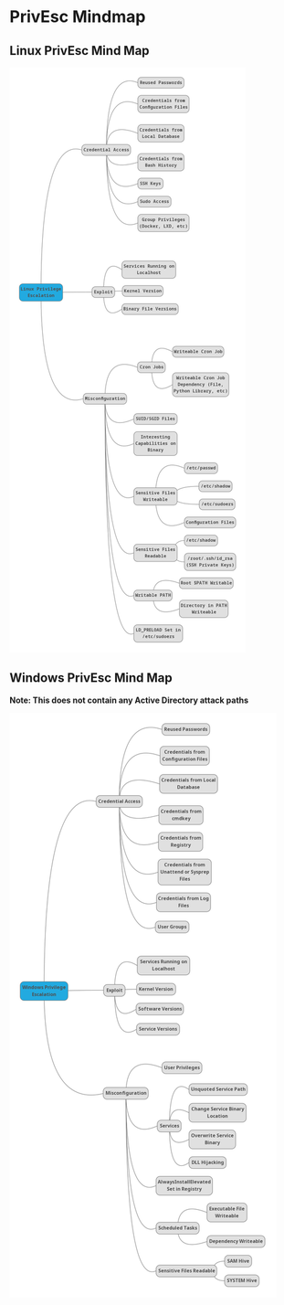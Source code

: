 # PrivEsc Mindmap

## Linux PrivEsc Mind Map

![Linux PrivEsc Mind Map](../assets/images/linux.png)

## Windows PrivEsc Mind Map

**Note: This does not contain any Active Directory attack paths**

![Windows PrivEsc Mind Map](../assets/images/windows.png)
